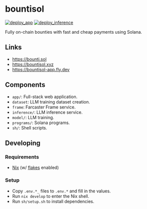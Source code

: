 # bountisol

[![deploy_app](https://github.com/mvkvc/bountisol/actions/workflows/deploy_app.yml/badge.svg)](https://github.com/mvkvc/bountisol/actions/workflows/deploy_app.yml)
[![deploy_inference](https://github.com/mvkvc/bountisol/actions/workflows/deploy_inference.yml/badge.svg)](https://github.com/mvkvc/bountisol/actions/workflows/deploy_inference.yml)

Fully on-chain bounties with fast and cheap payments using Solana.

## Links

- https://bounti.sol
- https://bountisol.xyz
- https://bountisol-app.fly.dev

## Components

- `app/`: Full-stack web application.
- `dataset`: LLM training dataset creation.
- `frame`: Farcaster Frame service.
- `inference/`: LLM inference service.
- `model/`: LLM training.
- `programs/`: Solana programs.
- `sh/`: Shell scripts.

## Developing

### Requirements

- [Nix](https://nixos.org/download.html) (w/ [flakes](https://nixos.wiki/wiki/Flakes) enabled)

### Setup

- Copy `.env.*_` files to `.env.*` and fill in the values.
- Run `nix develop` to enter the Nix shell.
- Run `sh/setup.sh` to install dependencies.
